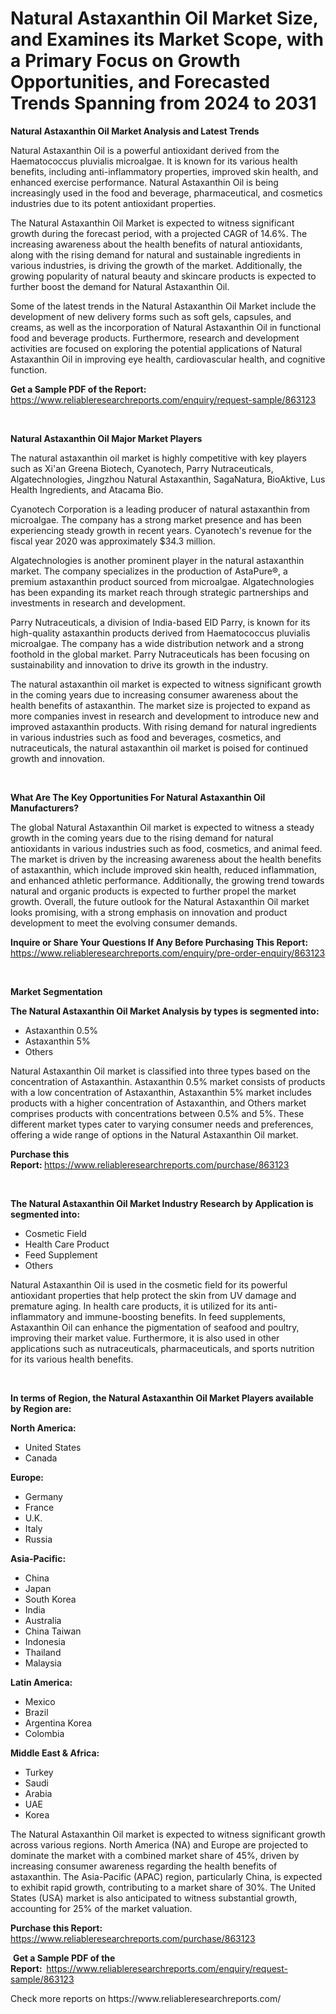 <p><h1>Natural Astaxanthin Oil Market Size, and Examines its Market Scope, with a Primary Focus on Growth Opportunities, and Forecasted Trends Spanning from 2024 to 2031</h1></p><p><strong>Natural Astaxanthin Oil Market Analysis and Latest Trends</strong></p>
<p><p>Natural Astaxanthin Oil is a powerful antioxidant derived from the Haematococcus pluvialis microalgae. It is known for its various health benefits, including anti-inflammatory properties, improved skin health, and enhanced exercise performance. Natural Astaxanthin Oil is being increasingly used in the food and beverage, pharmaceutical, and cosmetics industries due to its potent antioxidant properties.</p><p>The Natural Astaxanthin Oil Market is expected to witness significant growth during the forecast period, with a projected CAGR of 14.6%. The increasing awareness about the health benefits of natural antioxidants, along with the rising demand for natural and sustainable ingredients in various industries, is driving the growth of the market. Additionally, the growing popularity of natural beauty and skincare products is expected to further boost the demand for Natural Astaxanthin Oil.</p><p>Some of the latest trends in the Natural Astaxanthin Oil Market include the development of new delivery forms such as soft gels, capsules, and creams, as well as the incorporation of Natural Astaxanthin Oil in functional food and beverage products. Furthermore, research and development activities are focused on exploring the potential applications of Natural Astaxanthin Oil in improving eye health, cardiovascular health, and cognitive function.</p></p>
<p><strong>Get a Sample PDF of the Report:&nbsp;</strong> <a href="https://www.reliableresearchreports.com/enquiry/request-sample/863123">https://www.reliableresearchreports.com/enquiry/request-sample/863123</a></p>
<p>&nbsp;</p>
<p><strong>Natural Astaxanthin Oil Major Market Players</strong></p>
<p><p>The natural astaxanthin oil market is highly competitive with key players such as Xi'an Greena Biotech, Cyanotech, Parry Nutraceuticals, Algatechnologies, Jingzhou Natural Astaxanthin, SagaNatura, BioAktive, Lus Health Ingredients, and Atacama Bio. </p><p>Cyanotech Corporation is a leading producer of natural astaxanthin from microalgae. The company has a strong market presence and has been experiencing steady growth in recent years. Cyanotech's revenue for the fiscal year 2020 was approximately $34.3 million.</p><p>Algatechnologies is another prominent player in the natural astaxanthin market. The company specializes in the production of AstaPure®, a premium astaxanthin product sourced from microalgae. Algatechnologies has been expanding its market reach through strategic partnerships and investments in research and development. </p><p>Parry Nutraceuticals, a division of India-based EID Parry, is known for its high-quality astaxanthin products derived from Haematococcus pluvialis microalgae. The company has a wide distribution network and a strong foothold in the global market. Parry Nutraceuticals has been focusing on sustainability and innovation to drive its growth in the industry.</p><p>The natural astaxanthin oil market is expected to witness significant growth in the coming years due to increasing consumer awareness about the health benefits of astaxanthin. The market size is projected to expand as more companies invest in research and development to introduce new and improved astaxanthin products. With rising demand for natural ingredients in various industries such as food and beverages, cosmetics, and nutraceuticals, the natural astaxanthin oil market is poised for continued growth and innovation.</p></p>
<p>&nbsp;</p>
<p><strong>What Are The Key Opportunities For Natural Astaxanthin Oil Manufacturers?</strong></p>
<p><p>The global Natural Astaxanthin Oil market is expected to witness a steady growth in the coming years due to the rising demand for natural antioxidants in various industries such as food, cosmetics, and animal feed. The market is driven by the increasing awareness about the health benefits of astaxanthin, which include improved skin health, reduced inflammation, and enhanced athletic performance. Additionally, the growing trend towards natural and organic products is expected to further propel the market growth. Overall, the future outlook for the Natural Astaxanthin Oil market looks promising, with a strong emphasis on innovation and product development to meet the evolving consumer demands.</p></p>
<p><strong>Inquire or Share Your Questions If Any Before Purchasing This Report:</strong> <a href="https://www.reliableresearchreports.com/enquiry/pre-order-enquiry/863123">https://www.reliableresearchreports.com/enquiry/pre-order-enquiry/863123</a></p>
<p>&nbsp;</p>
<p><strong>Market Segmentation</strong></p>
<p><strong>The Natural Astaxanthin Oil Market Analysis by types is segmented into:</strong></p>
<p><ul><li>Astaxanthin 0.5%</li><li>Astaxanthin 5%</li><li>Others</li></ul></p>
<p><p>Natural Astaxanthin Oil market is classified into three types based on the concentration of Astaxanthin. Astaxanthin 0.5% market consists of products with a low concentration of Astaxanthin, Astaxanthin 5% market includes products with a higher concentration of Astaxanthin, and Others market comprises products with concentrations between 0.5% and 5%. These different market types cater to varying consumer needs and preferences, offering a wide range of options in the Natural Astaxanthin Oil market.</p></p>
<p><strong>Purchase this Report:&nbsp;</strong><a href="https://www.reliableresearchreports.com/purchase/863123">https://www.reliableresearchreports.com/purchase/863123</a></p>
<p>&nbsp;</p>
<p><strong>The Natural Astaxanthin Oil Market Industry Research by Application is segmented into:</strong></p>
<p><ul><li>Cosmetic Field</li><li>Health Care Product</li><li>Feed Supplement</li><li>Others</li></ul></p>
<p><p>Natural Astaxanthin Oil is used in the cosmetic field for its powerful antioxidant properties that help protect the skin from UV damage and premature aging. In health care products, it is utilized for its anti-inflammatory and immune-boosting benefits. In feed supplements, Astaxanthin Oil can enhance the pigmentation of seafood and poultry, improving their market value. Furthermore, it is also used in other applications such as nutraceuticals, pharmaceuticals, and sports nutrition for its various health benefits.</p></p>
<p>&nbsp;</p>
<p><strong>In terms of Region, the Natural Astaxanthin Oil Market Players available by Region are:</strong></p>
<p>
    <p> <strong> North America: </strong>
        <ul>
            <li>United States</li>
            <li>Canada</li>
        </ul>
        </p> 
    <p> <strong> Europe: </strong>
        <ul>
            <li>Germany</li>
            <li>France</li>
            <li>U.K.</li>
            <li>Italy</li>
            <li>Russia</li>
        </ul>
        </p> 
    <p> <strong> Asia-Pacific: </strong>
        <ul>
            <li>China</li>
            <li>Japan</li>
            <li>South Korea</li>
            <li>India</li>
            <li>Australia</li>
            <li>China Taiwan</li>
            <li>Indonesia</li>
            <li>Thailand</li>
            <li>Malaysia</li>
        </ul>
        </p> 
    <p> <strong> Latin America: </strong>
        <ul>
            <li>Mexico</li>
            <li>Brazil</li>
            <li>Argentina Korea</li>
            <li>Colombia</li>
        </ul>
        </p> 
    <p> <strong> Middle East & Africa: </strong>
        <ul>
            <li>Turkey</li>
            <li>Saudi</li>
            <li>Arabia</li>
            <li>UAE</li>
            <li>Korea</li>
        </ul>
    </p>
    </p>
<p><p>The Natural Astaxanthin Oil market is expected to witness significant growth across various regions. North America (NA) and Europe are projected to dominate the market with a combined market share of 45%, driven by increasing consumer awareness regarding the health benefits of astaxanthin. The Asia-Pacific (APAC) region, particularly China, is expected to exhibit rapid growth, contributing to a market share of 30%. The United States (USA) market is also anticipated to witness substantial growth, accounting for 25% of the market valuation.</p></p>
<p><strong>Purchase this Report: </strong><a href="https://www.reliableresearchreports.com/purchase/863123">https://www.reliableresearchreports.com/purchase/863123</a></p>
<p>&nbsp;<strong>Get a Sample PDF of the Report:&nbsp;&nbsp;</strong><a href="https://www.reliableresearchreports.com/enquiry/request-sample/863123">https://www.reliableresearchreports.com/enquiry/request-sample/863123</a></p>
<p><strong></strong></p>
<p>Check more reports on https://www.reliableresearchreports.com/</p>